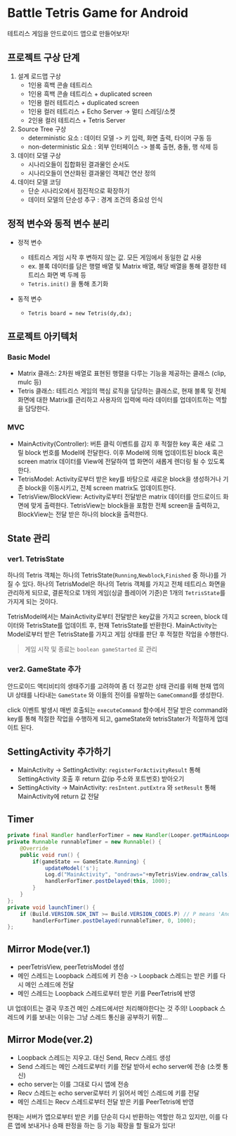 # Battle Tetris Game for Android

테트리스 게임을 안드로이드 앱으로 만들어보자!

## 프로젝트 구상 단계

1. 설계 로드맵 구상
   - 1인용 흑백 콘솔 테트리스
   - 1인용 흑백 콘솔 테트리스 + duplicated screen
   - 1인용 컬러 테트리스 + duplicated screen
   - 1인용 컬러 테트리스 + Echo Server -> 멀티 스레딩/소켓
   - 2인용 컬러 테트리스 + Tetris Server
2. Source Tree 구상
   - deterministic 요소 : 데이터 모델 -> 키 입력, 화면 출력, 타이머 구동 등
   - non-deterministic 요소 : 외부 인터페이스 -> 블록 출현, 충돌, 행 삭제 등
3. 데이터 모델 구상
   - 시나리오들이 집합화된 결과물인 순서도
   - 시나리오들이 연산화된 결과물인 객체간 연산 정의
4. 데이터 모델 코딩
   - 단순 시나리오에서 점진적으로 확장하기
   - 데이터 모델의 단순성 추구 : 경계 조건의 중요성 인식

## 정적 변수와 동적 변수 분리

- 정적 변수

  - 테트리스 게임 시작 후 변하지 않는 값. 모든 게임에서 동일한 값 사용
  - ex. 블록 데이터를 담은 행렬 배열 및 Matrix 배열, 해당 배열을 통해 결정한 테트리스 화면 벽 두께 등
  - `Tetris.init()` 을 통해 초기화

- 동적 변수
  - `Tetris board = new Tetris(dy,dx);`

## 프로젝트 아키텍처

### Basic Model

- Matrix 클래스: 2차원 배열로 표현된 행렬을 다루는 기능을 제공하는 클래스 (clip, mulc 등)
- Tetris 클래스: 테트리스 게임의 핵심 로직을 담당하는 클래스로, 현재 블록 및 전체 화면에 대한 Matrix를 관리하고 사용자의 입력에 따라 데이터를 업데이트하는 역할을 담당한다.

### MVC

- MainActivity(Controller): 버튼 클릭 이벤트를 감지 후 적절한 key 혹은 새로 그릴 block 번호를 Model에 전달한다. 이후 Model에 의해 업데이트된 block 혹은 screen matrix 데이터를 View에 전달하여 앱 화면이 새롭게 렌더링 될 수 있도록 한다.
- TetrisModel: Activity로부터 받은 key를 바탕으로 새로운 block을 생성하거나 기존 block을 이동시키고, 전체 screen matrix도 업데이트한다.
- TetrisView/BlockView: Activity로부터 전달받은 matrix 데이터를 안드로이드 화면에 맞게 출력한다. TetrisView는 block들을 포함한 전체 screen을 출력하고, BlockView는 전달 받은 하나의 block을 출력한다.

## State 관리

### ver1. TetrisState

하나의 Tetris 객체는 하나의 TetrisState(`Running`,`Newblock`,`Finished` 중 하나)를 가질 수 있다. 하나의 TetrisModel은 하나의 Tetris 객체를 가지고 전체 테트리스 화면을 관리하게 되므로, 결론적으로 1개의 게임(싱글 플레이어 기준)은 1개의 `TetrisState`를 가지게 되는 것이다.

TetrisModel에서는 MainActivity로부터 전달받은 key값을 가지고 screen, block 데이터와 TetrisState를 업데이트 후, 현재 TetrisState를 반환한다. MainActivity는 Model로부터 받은 TetrisState를 가지고 게임 상태를 판단 후 적절한 작업을 수행한다.

> 게임 시작 및 종료는 `boolean gameStarted` 로 관리

### ver2. GameState 추가

안드로이드 액티비티의 생태주기를 고려하여 좀 더 정교한 상태 관리를 위해 현재 앱의 UI 상태를 나타내는 `GameState` 와 이들의 전이를 유발하는 `GameCommand`를 생성한다.

click 이벤트 발생시 매번 호출되는 `executeCommand` 함수에서 전달 받은 command와 key를 통해 적절한 작업을 수행하게 되고, gameState와 tetrisStater가 적절하게 업데이트 된다.

## SettingActivity 추가하기

- MainActivity -> SettingActivity: `registerForActivityResult` 통해 SettingActivity 호출 후 return 값(ip 주소와 포트번호) 받아오기
- SettingActivity -> MainActivity: `resIntent.putExtra` 와 `setResult` 통해 MainActivity에 return 값 전달

## Timer

```java
private final Handler handlerForTimer = new Handler(Looper.getMainLooper());
private Runnable runnableTimer = new Runnable() {
    @Override
    public void run() {
        if(gameState == GameState.Running) {
            updateModel('s');
            Log.d("MainActivity", "ondraws="+myTetrisView.ondraw_calls);
            handlerForTimer.postDelayed(this, 1000);
        }
    }
};
private void launchTimer() {
    if (Build.VERSION.SDK_INT >= Build.VERSION_CODES.P) // P means 'Android Pie', aka Android 9.0
        handlerForTimer.postDelayed(runnableTimer, 0, 1000);
};
```

## Mirror Mode(ver.1)

- peerTetrisView, peerTetrisModel 생성
- 메인 스레드는 Loopback 스레드에 키 전송 -> Loopback 스레드는 받은 키를 다시 메인 스레드에 전달
- 메인 스레드는 Loopback 스레드로부터 받은 키를 PeerTetris에 반영

UI 업데이트는 결국 무조건 메인 스레드에서만 처리해야한다는 것 주의! Loopback 스레드에 키를 보내는 이유는 그냥 스레드 통신을 공부하기 위함...

## Mirror Mode(ver.2)

- Loopback 스레드는 지우고. 대신 Send, Recv 스레드 생성
- Send 스레드는 메인 스레드로부터 키를 전달 받아서 echo server에 전송 (소켓 통신)
- echo server는 이를 그대로 다시 앱에 전송
- Recv 스레드는 echo server로부터 키 읽어서 메인 스레드에 키를 전달
- 메인 스레드는 Recv 스레드로부터 전달 받은 키를 PeerTetris에 반영

현재는 서버가 앱으로부터 받은 키를 단순히 다시 반환하는 역할만 하고 있지만, 이를 다른 앱에 보내거나 승패 판정을 하는 등 기능 확장을 할 필요가 있다!
